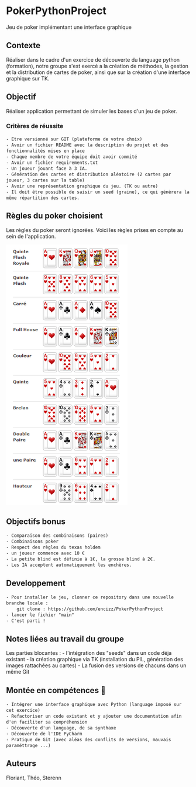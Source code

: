 
# PokerPythonProject
Jeu de poker implémentant une interface graphique

## Contexte 
Réaliser dans le cadre d'un exercice de découverte du language python (formation), notre groupe s'est exercé a la création de méthodes, la gestion et la distribution de cartes de poker, ainsi que sur la création d'une interface graphique sur TK.

## Objectif
Réaliser application permettant de simuler les bases d'un jeu de poker.

### Critères de réussite
    - Etre versionné sur GIT (plateforme de votre choix)
    - Avoir un fichier README avec la description du projet et des fonctionnalités mises en place
    - Chaque membre de votre équipe doit avoir commité
    - Avoir un fichier requirements.txt
    - Un joueur jouant face à 3 IA.
    - Génération des cartes et distribution aléatoire (2 cartes par joueur, 3 cartes sur la table)
    - Avoir une représentation graphique du jeu. (TK ou autre)
    - Il doit être possible de saisir un seed (graine), ce qui génèrera la même répartition des cartes.

## Règles du poker choisient
Les règles du poker seront ignorées. Voici les règles prises en compte au sein de l'application.

![alt text](https://github.com/encizz/PokerPythonProject/blob/main/Image/image_for_readme.png)

## Objectifs bonus

    - Comparaison des combinaisons (paires)
    - Combinaisons poker
    - Respect des règles du texas holdem
    - un joueur commence avec 10 €
    - La petite blind est définie à 1€, la grosse blind à 2€.
    - Les IA acceptent automatiquement les enchères.

## Developpement
    - Pour installer le jeu, clonner ce repository dans une nouvelle branche locale :
        git clone : https://github.com/encizz/PokerPythonProject
    - lancer le fichier "main"
    - C'est parti !

 ## Notes liées au travail du groupe   
Les parties blocantes  :
    - l'intégration des "seeds" dans un code déja existant
    - la création graphique via TK (installation du PIL, génération des images rattachées au cartes)
    - La fusion des versions de chacuns dans un même Git

## Montée en compétences :rocket:
    - Intégrer une interface graphique avec Python (language imposé sur cet exercice)
    - Refactoriser un code existant et y ajouter une documentation afin d'en faciliter sa compréhension
    - Découverte d'un language, de sa synthaxe
    - Découverte de l'IDE PyCharm
    - Pratique de Git (avec aléas des conflits de versions, mauvais paraméttrage ...)


## Auteurs 
Floriant, Théo, Sterenn
